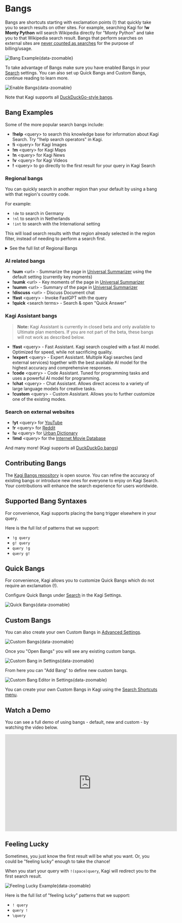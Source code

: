 # Bangs

Bangs are shortcuts starting with exclamation points (!) that quickly take you to search results on other sites. For example, searching Kagi for **!w Monty Python** will search Wikipedia directly for "Monty Python" and take you to that Wikipedia search result. Bangs that perform searches on external sites are [never counted as searches](../plans/plan-types.md#how-searches-are-counted) for the purpose of billing/usage.

![Bang Example](media/bang.gif){data-zoomable}

To take advantage of Bangs make sure you have enabled Bangs in your [Search](https://kagi.com/settings?p=search) settings. You can also set up Quick Bangs and Custom Bangs, continue reading to learn more.

![Enable Bangs](media/enable_bangs.png){data-zoomable}

Note that Kagi supports all [DuckDuckGo-style bangs](https://duckduckgo.com/bang).

## Bang Examples

Some of the more popular search bangs include:

- **!help** \<query> to search this knowledge base for information about Kagi Search. Try "!help search operators" in Kagi.
- **!i** \<query> for Kagi Images
- **!m** \<query> for Kagi Maps
- **!n** \<query> for Kagi News
- **!v** \<query> for Kagi Videos
- **!** \<query> to go directly to the first result for your query in Kagi Search

### Regional bangs

You can quickly search in another region than your default by using a bang with that region's country code.

For example:

- `!de` to search in Germany
- `!nl` to search in Netherlands
- `!int` to search with the International setting

This will load search results with that region already selected in the region filter, instead of needing to perform a search first.

<details>
<summary>See the full list of Regional Bangs</summary>

Bang | Region
-----|-------
int  | International
at   | Austria
be   | Belgium (en)
be_fr| Belgium (fr)
bj   | Benin
by   | Belarus
bz   | Belize
ca   | Canada (en)
ca_fr| Canada (fr)
cf   | Central African Republic
ch   | Switzerland (de)
ch_fr| Switzerland (fr)
cn   | China
co   | Colombia
cx   | Christmas Island
cy   | Cyprus
de   | Germany
dk   | Denmark
es   | Spain (es)
es_ca| Spain (ca)
fr   | France
gb   | United Kingdom
hr   | Croatia
hu   | Hungary
il   | Israel
im   | Isle of Man
iq   | Iraq
ir   | Iran
it   | Italy
jp   | Japan
ke   | Kenya
ki   | Kiribati
kw   | Kuwait
ky   | Cayman Islands
kz   | Kazakhstan
lr   | Liberia
ly   | Libya
mg   | Madagascar
my   | Malaysia
nl   | Netherlands
no   | Norway
nz   | New Zealand
om   | Oman
pl   | Poland
pt   | Portugal
qa   | Qatar
re   | Réunion
rs   | Serbia
si   | Slovenia
tg   | Togo
th   | Thailand
tk   | Tokelau
to   | Tonga
ua   | Ukraine
us   | United States
uy   | Uruguay
uz   | Uzbekistan
vi   | U.S. Virgin Islands
vn   | Vietnam
vu   | Vanuatu
ye   | Yemen
za   | South Africa
zm   | Zambia

</details>

### AI related bangs

- **!sum** \<url> - Summarize the page in [Universal Summarizer](../ai/summarize-page.md) using the default setting (currently key moments)
- **!sumk** \<url> -  Key moments of the page in [Universal Summarizer](../ai/summarize-page.md)
- **!summ** \<url> -  Summary of the page in [Universal Summarizer](../ai/summarize-page.md)
- **!discuss** \<url> - Discuss Document chat
- **!fast** \<query> - Invoke FastGPT with the query
- **!quick** \<search terms> - Search & open "Quick Answer"

### Kagi Assistant bangs

> **Note:** Kagi Assistant is currently in closed beta and only available to Ultimate plan members. If you are not part of the beta, these bangs will not work as described below.

- **!fast** \<query> - Fast Assistant. Kagi search coupled with a fast AI model. Optimized for speed, while not sacrificing quality.
- **!expert** \<query> - Expert Assistant. Multiple Kagi searches (and external services) together with the best available AI model for the highest accuracy and comprehensive responses.
- **!code** \<query> - Code Assistant. Tuned for programming tasks and uses a powerful AI model for programming.
- **!chat** \<query> - Chat Assistant. Allows direct access to a variety of large language models for creative tasks.
- **!custom** \<query> - Custom Assistant. Allows you to further customize one of the existing modes.

### Search on external websites

- **!yt** \<query> for [YouTube](https://youtube.com)
- **!r** \<query> for [Reddit](https://www.reddit.com)
- **!u** \<query> for [Urban Dictionary](https://www.urbandictionary.com)
- **!imd** \<query> for the [Internet Movie Database](https://www.imdb.com/)

And many more! (Kagi supports all [DuckDuckGo bangs](https://duckduckgo.com/bang))

## Contributing Bangs

The [Kagi Bangs repository](https://github.com/kagisearch/bangs) is open source. You can refine the accuracy of existing bangs or introduce new ones for everyone to enjoy on Kagi Search. Your contributions will enhance the search experience for users worldwide.

## Supported Bang Syntaxes

For convenience, Kagi supports placing the bang trigger elsewhere in your query.

Here is the full list of patterns that we support:

- `!g query`
- `g! query`
- `query !g`
- `query g!`

## Quick Bangs

For convenience, Kagi allows you to customize Quick Bangs which do not require an exclamation (!).

Configure Quick Bangs under [Search](https://kagi.com/settings?p=search) in the Kagi Settings.

![Quick Bangs](./media/quick_bangs.png){data-zoomable}

## Custom Bangs

You can also create your own Custom Bangs in [Advanced Settings](https://kagi.com/settings?p=advanced).

![Custom Bangs](./media/custom_bang_settings.png){data-zoomable}

Once you "Open Bangs" you will see any existing custom bangs.

![Custom Bang in Settings](./media/custom_bang_in_settings.png){data-zoomable}

From here you can "Add Bang" to define new custom bangs.

![Custom Bang Editor in Settings](./media/custom_bang_editor_settings.png){data-zoomable}

You can create your own Custom Bangs in Kagi using the [Search Shortcuts menu](search-shortcuts.md).

## Watch a Demo

You can see a full demo of using bangs - default, new and custom - by watching the video below.

<iframe width="560" height="315" src="https://www.youtube.com/embed/4Cy8PHrVs5Y" title="YouTube video player" frameborder="0" allow="accelerometer; autoplay; clipboard-write; encrypted-media; gyroscope; picture-in-picture" allowfullscreen></iframe>

## Feeling Lucky

Sometimes, you just know the first result will be what you want.
Or, you could be "feeling lucky" enough to take the chance!

When you start your query with `!(space)query`, Kagi will redirect you to the first search result.

![Feeling Lucky Example](media/feeling-lucky-example.png){data-zoomable}

Here is the full list of "feeling lucky" patterns that we support:

- `! query`
- `query !`
- `\query`
